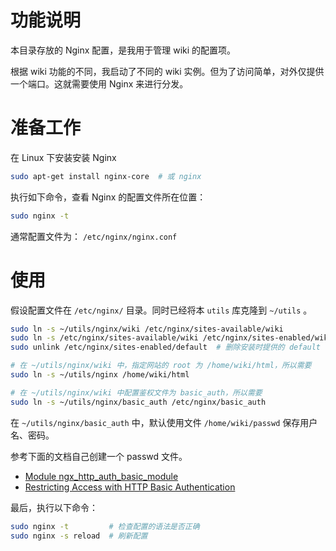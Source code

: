 # 功能说明

本目录存放的 Nginx 配置，是我用于管理 wiki 的配置项。

根据 wiki 功能的不同，我启动了不同的 wiki 实例。但为了访问简单，对外仅提供一个端口。这就需要使用 Nginx 来进行分发。

# 准备工作

在 Linux 下安装安装 Nginx

```sh
sudo apt-get install nginx-core  # 或 nginx
```

执行如下命令，查看 Nginx 的配置文件所在位置：

```sh
sudo nginx -t
```

通常配置文件为： `/etc/nginx/nginx.conf`

# 使用

假设配置文件在 `/etc/nginx/` 目录。同时已经将本 `utils` 库克隆到 `~/utils` 。

```sh
sudo ln -s ~/utils/nginx/wiki /etc/nginx/sites-available/wiki
sudo ln -s /etc/nginx/sites-available/wiki /etc/nginx/sites-enabled/wiki
sudo unlink /etc/nginx/sites-enabled/default  # 删除安装时提供的 default

# 在 ~/utils/nginx/wiki 中，指定网站的 root 为 /home/wiki/html，所以需要
sudo ln -s ~/utils/nginx /home/wiki/html

# 在 ~/utils/nginx/wiki 中配置鉴权文件为 basic_auth，所以需要
sudo ln -s ~/utils/nginx/basic_auth /etc/nginx/basic_auth
```

在 `~/utils/nginx/basic_auth` 中，默认使用文件 `/home/wiki/passwd` 保存用户名、密码。

参考下面的文档自己创建一个 passwd 文件。

* [Module ngx_http_auth_basic_module](http://nginx.org/en/docs/http/ngx_http_auth_basic_module.html)
* [Restricting Access with HTTP Basic Authentication](https://docs.nginx.com/nginx/admin-guide/security-controls/configuring-http-basic-authentication/)

最后，执行以下命令：

```sh
sudo nginx -t         # 检查配置的语法是否正确
sudo nginx -s reload  # 刷新配置
```
